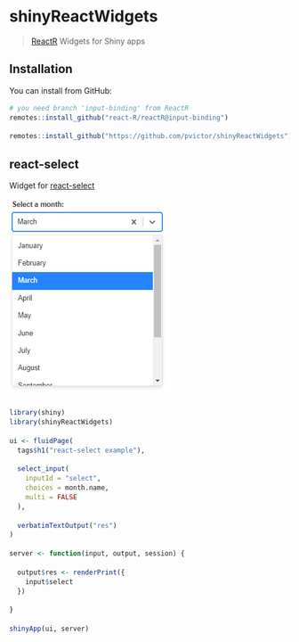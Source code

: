 # shinyReactWidgets

> [ReactR](https://github.com/react-R/reactR) Widgets for Shiny apps

## Installation

You can install from GitHub:

``` r
# you need branch 'input-binding' from ReactR
remotes::install_github("react-R/reactR@input-binding")

remotes::install_github("https://github.com/pvictor/shinyReactWidgets")
```

## react-select

Widget for [react-select](https://github.com/JedWatson/react-select)

![](imgs/react-select.png)

``` r
library(shiny)
library(shinyReactWidgets)

ui <- fluidPage(
  tags$h1("react-select example"),

  select_input(
    inputId = "select",
    choices = month.name,
    multi = FALSE
  ),

  verbatimTextOutput("res")
)

server <- function(input, output, session) {

  output$res <- renderPrint({
    input$select
  })

}

shinyApp(ui, server)
```

